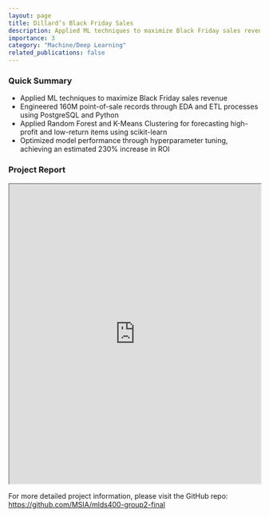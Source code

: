 ```yaml
---
layout: page
title: Dillard’s Black Friday Sales
description: Applied ML techniques to maximize Black Friday sales revenue
importance: 3
category: "Machine/Deep Learning"
related_publications: false
---
```


### Quick Summary

- Applied ML techniques to maximize Black Friday sales revenue
- Engineered 160M point-of-sale records through EDA and ETL processes using PostgreSQL and Python
- Applied Random Forest and K-Means Clustering for forecasting high-profit and low-return items using scikit-learn
- Optimized model performance through hyperparameter tuning, achieving an estimated 230% increase in ROI

### Project Report

<iframe src="https://drive.google.com/file/d/1YVFyaYHRFi5i68LV6iKovaxK8xmPdrF5/preview" width="100%" height="600px" allow="autoplay"></iframe>

For more detailed project information, please visit the GitHub repo: <https://github.com/MSIA/mlds400-group2-final>
